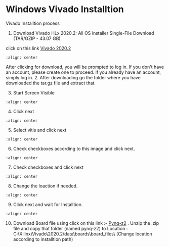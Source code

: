 # Windows Vivado Installtion
Vivado Installtion process


1. Download Vivado HLx 2020.2: All OS installer Single-File Download (TAR/GZIP - 43.07 GB)


click on this link [Vivado 2020.2](https://www.xilinx.com/support/download/index.html/content/xilinx/en/downloadNav/vivado-design-tools/archive.html)


```{figure} ./images/img1.png
:align: center
```
After clicking for download, you will be prompted to log in. If you don't have an account, please create one to proceed. If you already have an account, simply log in.
2. After downloading go the folder where you have downloaded the tar.gz file and extract that.

3. Start Screen Visible
```{figure} ./Window_images/img1.png
:align: center
```
4. Click next

```{figure} ./Window_images/img2.png
:align: center
```
5. Select vitis and click next

```{figure} ./Window_images/img3.png
:align: center
```
6. Check checkboxes according to this image and click next.

```{figure} ./Window_images/img4.png
:align: center
```
7. Check checkboxes and click next
```{figure} ./Window_images/img5.png
:align: center
```
8. Change the loaction if needed.
```{figure} ./Window_images/img6.png
:align: center
```
9. Click next and wait for Installtion.
```{figure} ./Window_images/img7.png
:align: center
```
10. Download Board file using click on this link :- [Pynq-z2](https://github.com/ankur-gupta-29/EE705-VLSI-DESIGN-LAB/raw/baa2e938296cb95ad102f738f160ecfa36a92ae5/source/board_files/pynq-z2.zip)
. Unzip the .zip file and copy that folder (named pynq-z2) to Location :  C:\Xilinx\Vivado\2020.2\data\boards\board_files\ (Change location according to installtion path)


